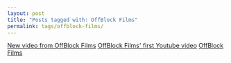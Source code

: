 ```yaml
---
layout: post
title: "Posts tagged with: OffBlock Films"
permalink: tags/offblock-films/
---
```

[New video from OffBlock Films](/2012/03/new-video-from-offblock-films)
[OffBlock Films' first Youtube video](/2012/03/offblock-films-first-youtube-video)
[OffBlock Films](/2012/03/offblock-films)
